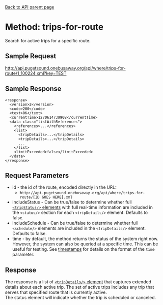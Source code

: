 [Back to API parent page](../index.html)

# Method: trips-for-route

Search for active trips for a specific route.

## Sample Request

http://api.pugetsound.onebusaway.org/api/where/trips-for-route/1_100224.xml?key=TEST

## Sample Response

~~~
<response>
  <version>2</version>
  <code>200</code>
  <text>OK</text>
  <currentTime>1270614730908</currentTime>
  <data class="listWithReferences">
    <references>...</references>
    <list>
      <tripDetails>...</tripDetails>
      <tripDetails>...</tripDetails>
      ...
    </list>
    <limitExceeded>false</limitExceeded>
  </data>
</response>
~~~

## Request Parameters

* id - the id of the route, encoded directly in the URL:
    * `http://api.pugetsound.onebusaway.org/api/where/trips-for-route/[ID GOES HERE].xml`
* includeStatus - Can be true/false to determine whether full
  [`<tripStatus/>` elements](../elements/trip-status.html) with full real-time
  information are included in the `<status/>` section for each `<tripDetails/>`
  element.  Defaults to false.
* includeSchedule - Can be true/false to determine whether full `<schedule/>`
  elements are included in the `<tripDetails/>` element.  Defaults to false.
* time - by default, the method returns the status of the system right now.  However, the system
  can also be queried at a specific time.  This can be useful for testing.  See [timestamps](../index.html#Timestamps)
  for details on the format of the `time` parameter.

## Response

The response is a list of
[`<tripDetails/>` element](../elements/trip-details.html) that captures extended
details about each active trip.  The set of active trips includes any trip that
serves that specified route that is currently active.  
The status element will indicate whether the trip is scheduled or canceled.
